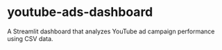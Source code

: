 # youtube-ads-dashboard
A Streamlit dashboard that analyzes YouTube ad campaign performance using CSV data.
